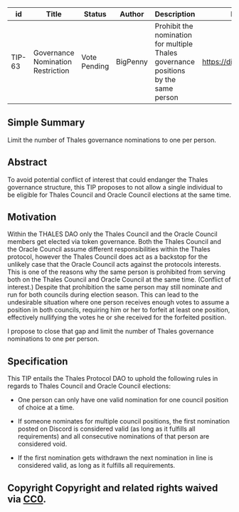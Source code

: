 | id | Title | Status | Author | Description | Discussions to | Created |
| ----------- | ----------- | ----------- | ----------- | ----------- | ----------- | ----------- | 
| TIP-63 | Governance Nomination Restriction | Vote Pending | BigPenny | Prohibit the nomination for multiple Thales governance positions by the same person | https://discord.gg/WfYEB98P6c | 2022-07-04
 
## Simple Summary
 
Limit the number of Thales governance nominations to one per person.
 
## Abstract
 
To avoid potential conflict of interest that could endanger the Thales governance structure, this TIP proposes to not allow a single individual to be eligible for Thales Council and Oracle Council elections at the same time.
 
## Motivation
 
Within the THALES DAO only the Thales Council and the Oracle Council members get elected via token governance. Both the Thales Council and the Oracle Council assume different responsibilities within the Thales protocol, however the Thales Council does act as a backstop for the unlikely case that the Oracle Council acts against the protocols interests. This is one of the reasons why the same person is prohibited from serving both on the Thales Council and Oracle Council at the same time. (Conflict of interest.) Despite that prohibition the same person may still nominate and run for both councils during election season. This can lead to the undesirable situation where one person receives enough votes to assume a position in both councils, requiring him or her to forfeit at least one position, effectively nullifying the votes he or she received for the forfeited position.
 
I propose to close that gap and limit the number of Thales governance nominations to one per person.
 
## Specification
 
This TIP entails the Thales Protocol DAO to uphold the following rules in regards to Thales Council and Oracle Council elections:

- One person can only have one valid nomination for one council position of choice at a time.
 
- If someone nominates for multiple council positions, the first nomination posted on Discord is considered valid (as long as it fulfills all requirements) and all consecutive nominations of that person are considered void.
 
- If the first nomination gets withdrawn the next nomination in line is considered valid, as long as it fulfills all requirements.
 
## Copyright Copyright and related rights waived via [CC0](https://creativecommons.org/publicdomain/zero/1.0/).
 

